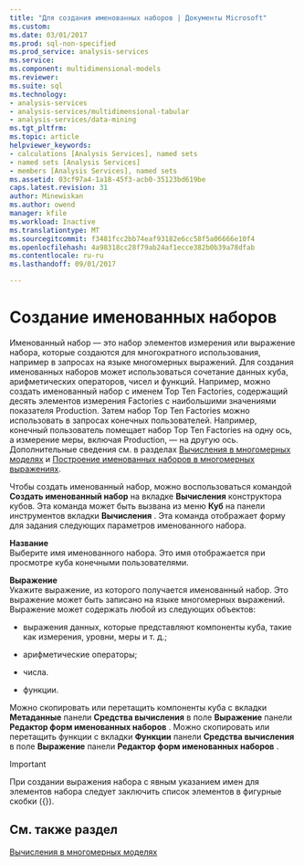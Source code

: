 ```yaml
---
title: "Для создания именованных наборов | Документы Microsoft"
ms.custom: 
ms.date: 03/01/2017
ms.prod: sql-non-specified
ms.prod_service: analysis-services
ms.service: 
ms.component: multidimensional-models
ms.reviewer: 
ms.suite: sql
ms.technology:
- analysis-services
- analysis-services/multidimensional-tabular
- analysis-services/data-mining
ms.tgt_pltfrm: 
ms.topic: article
helpviewer_keywords:
- calculations [Analysis Services], named sets
- named sets [Analysis Services]
- members [Analysis Services], named sets
ms.assetid: 03cf97a4-1a18-45f3-acb0-35123bd619be
caps.latest.revision: 31
author: Minewiskan
ms.author: owend
manager: kfile
ms.workload: Inactive
ms.translationtype: MT
ms.sourcegitcommit: f3481fcc2bb74eaf93182e6cc58f5a06666e10f4
ms.openlocfilehash: 4a98318cc28f79ab24af1ecce382b0b39a78dfab
ms.contentlocale: ru-ru
ms.lasthandoff: 09/01/2017

---
```

# <a name="create-named-sets"></a>Создание именованных наборов
  Именованный набор — это набор элементов измерения или выражение набора, которые создаются для многократного использования, например в запросах на языке многомерных выражений. Для создания именованных наборов может использоваться сочетание данных куба, арифметических операторов, чисел и функций. Например, можно создать именованный набор с именем Top Ten Factories, содержащий десять элементов измерения Factories с наибольшими значениями показателя Production. Затем набор Top Ten Factories можно использовать в запросах конечных пользователей. Например, конечный пользователь помещает набор Top Ten Factories на одну ось, а измерение меры, включая Production, — на другую ось. Дополнительные сведения см. в разделах [Вычисления в многомерных моделях](../../analysis-services/multidimensional-models/calculations-in-multidimensional-models.md) и [Построение именованных наборов в многомерных выражениях](../../analysis-services/multidimensional-models/mdx/mdx-named-sets-building-named-sets.md).  
  
 Чтобы создать именованный набор, можно воспользоваться командой **Создать именованный набор** на вкладке **Вычисления** конструктора кубов. Эта команда может быть вызвана из меню **Куб** на панели инструментов вкладки **Вычисления** . Эта команда отображает форму для задания следующих параметров именованного набора.  
  
 **Название**  
 Выберите имя именованного набора. Это имя отображается при просмотре куба конечными пользователями.  
  
 **Выражение**  
 Укажите выражение, из которого получается именованный набор. Это выражение может быть записано на языке многомерных выражений. Выражение может содержать любой из следующих объектов:  
  
-   выражения данных, которые представляют компоненты куба, такие как измерения, уровни, меры и т. д.;  
  
-   арифметические операторы;  
  
-   числа.  
  
-   функции.  
  
 Можно скопировать или перетащить компоненты куба с вкладки **Метаданные** панели **Средства вычисления** в поле **Выражение** панели **Редактор форм именованных наборов** . Можно скопировать или перетащить функции с вкладки **Функции** панели **Средства вычисления** в поле **Выражение** панели **Редактор форм именованных наборов** .  
  
> [!IMPORTANT]  
>  При создании выражения набора с явным указанием имен для элементов набора следует заключить список элементов в фигурные скобки ({}).  
  
## <a name="see-also"></a>См. также раздел  
 [Вычисления в многомерных моделях](../../analysis-services/multidimensional-models/calculations-in-multidimensional-models.md)  
  
  

